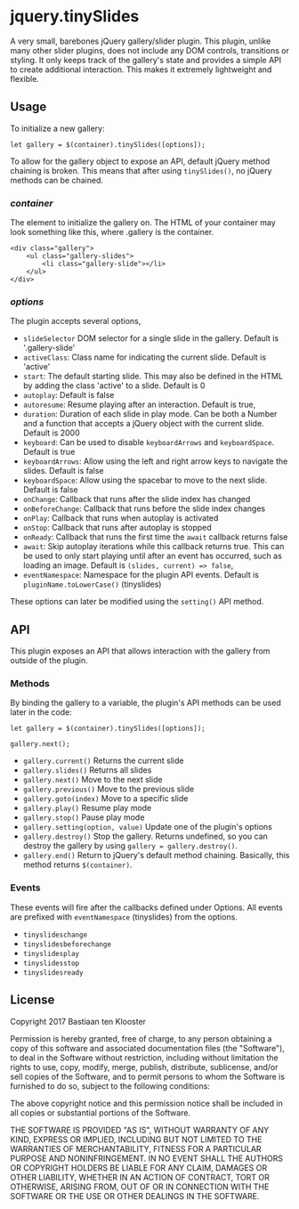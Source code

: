 # jquery.tinySlides

A very small, barebones jQuery gallery/slider plugin.
This plugin, unlike many other slider plugins, does not include any DOM controls, transitions or styling.
It only keeps track of the gallery's state and provides a simple API to create additional interaction.
This makes it extremely lightweight and flexible.

## Usage

To initialize a new gallery:

```
let gallery = $(container).tinySlides([options]);
```

To allow for the gallery object to expose an API, default jQuery method chaining is broken.
This means that after using `tinySlides()`, no jQuery methods can be chained.

### *container*

The element to initialize the gallery on.
The HTML of your container may look something like this, where .gallery is the container.

```
<div class="gallery">
    <ul class="gallery-slides">
        <li class="gallery-slide"></li>
    </ul>
</div>
```

### *options*

The plugin accepts several options,

- `slideSelector` DOM selector for a single slide in the gallery. Default is '.gallery-slide'
- `activeClass`: Class name for indicating the current slide. Default is 'active'
- `start`: The default starting slide. This may also be defined in the HTML by adding the class 'active' to a slide. Default is 0
- `autoplay`: Default is false
- `autoresume`: Resume playing after an interaction. Default is true,
- `duration`: Duration of each slide in play mode. Can be both a Number and a function that accepts a jQuery object with the current slide. Default is 2000
- `keyboard`: Can be used to disable `keyboardArrows` and `keyboardSpace`. Default is true
- `keyboardArrows`: Allow using the left and right arrow keys to navigate the slides. Default is false
- `keyboardSpace`: Allow using the spacebar to move to the next slide. Default is false
- `onChange`: Callback that runs after the slide index has changed
- `onBeforeChange`: Callback that runs before the slide index changes
- `onPlay`: Callback that runs when autoplay is activated
- `onStop`: Callback that runs after autoplay is stopped
- `onReady`: Callback that runs the first time the `await` callback returns false
- `await`: Skip autoplay iterations while this callback returns true. This can be used to only start playing until after an event has occurred, such as loading an image. Default is `(slides, current) => false`,
- `eventNamespace`: Namespace for the plugin API events. Default is `pluginName.toLowerCase()` (tinyslides)

These options can later be modified using the `setting()` API method.

## API

This plugin exposes an API that allows interaction with the gallery from outside of the plugin.

### Methods

By binding the gallery to a variable, the plugin's API methods can be used later in the code:

```
let gallery = $(container).tinySlides([options]);

gallery.next();
```

- `gallery.current()` Returns the current slide
- `gallery.slides()` Returns all slides
- `gallery.next()` Move to the next slide
- `gallery.previous()` Move to the previous slide
- `gallery.goto(index)` Move to a specific slide
- `gallery.play()` Resume play mode
- `gallery.stop()` Pause play mode
- `gallery.setting(option, value)` Update one of the plugin's options
- `gallery.destroy()` Stop the gallery. Returns undefined, so you can destroy the gallery by using `gallery = gallery.destroy()`.
- `gallery.end()` Return to jQuery's default method chaining. Basically, this method returns `$(container)`.

### Events

These events will fire after the callbacks defined under Options.
All events are prefixed with `eventNamespace` (tinyslides) from the options.

- `tinyslideschange`
- `tinyslidesbeforechange`
- `tinyslidesplay`
- `tinyslidesstop`
- `tinyslidesready`

## License

Copyright 2017 Bastiaan ten Klooster

Permission is hereby granted, free of charge, to any person obtaining a copy of this software and associated documentation files (the "Software"), to deal in the Software without restriction, including without limitation the rights to use, copy, modify, merge, publish, distribute, sublicense, and/or sell copies of the Software, and to permit persons to whom the Software is furnished to do so, subject to the following conditions:

The above copyright notice and this permission notice shall be included in all copies or substantial portions of the Software.

THE SOFTWARE IS PROVIDED "AS IS", WITHOUT WARRANTY OF ANY KIND, EXPRESS OR IMPLIED, INCLUDING BUT NOT LIMITED TO THE WARRANTIES OF MERCHANTABILITY, FITNESS FOR A PARTICULAR PURPOSE AND NONINFRINGEMENT. IN NO EVENT SHALL THE AUTHORS OR COPYRIGHT HOLDERS BE LIABLE FOR ANY CLAIM, DAMAGES OR OTHER LIABILITY, WHETHER IN AN ACTION OF CONTRACT, TORT OR OTHERWISE, ARISING FROM, OUT OF OR IN CONNECTION WITH THE SOFTWARE OR THE USE OR OTHER DEALINGS IN THE SOFTWARE.
